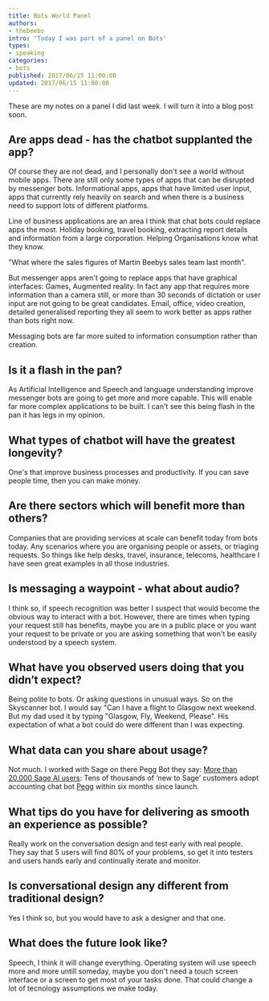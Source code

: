 ```yaml
---
title: Bots World Panel
authors:
- thebeebs
intro: 'Today I was part of a panel on Bots'
types:
- speaking
categories:
- bots
published: 2017/06/15 11:00:00
updated: 2017/06/15 11:00:00
---
```

These are my notes on a panel I did last week. I will turn it into a blog post soon.

## Are apps dead - has the chatbot supplanted the app?

Of course they are not dead, and I personally don't see a world without mobile apps. There are still only some types of apps that can be disrupted by messenger bots. Informational apps, apps that have limited user input, apps that currently rely heavily on search and when there is a business need to support lots of different platforms.

Line of business applications are an area I think that chat bots could replace apps the most. Holiday booking, travel booking, extracting report details and information from a large corporation. Helping Organisations know what they know. 

"What where the sales figures of Martin Beebys sales team last month". 

But messenger apps aren't going to replace apps that have graphical interfaces: Games, Augmented reality. In fact any app that requires more information than a camera still, or more than 30 seconds of dictation or user input are not going to be great candidates. Email, office, video creation, detailed generalised reporting they all seem to work better as apps rather than bots right now.

Messaging bots are far more suited to information consumption rather than creation. 

## Is it a flash in the pan?
As Artificial Intelligence and Speech and language understanding improve  messenger bots are going to get more and more capable. This will enable far more complex applications to be built. I can't see this being flash in the pan it has legs in my opinion.

## What types of chatbot will have the greatest longevity?
One's that improve business processes and productivity. If you can save people time, then you can make money.

## Are there sectors which will benefit more than others?
Companies that are providing services at scale can benefit today from bots today. Any scenarios where you are organising people or assets, or triaging requests. So things like help desks, travel, insurance, telecoms, healthcare I have seen great examples in all those industries.

## Is messaging a waypoint - what about audio?
I think so, if speech recognition was better I suspect that would become the obvious way to interact with a bot. However, there are times when typing your request still has benefits, maybe you are in a public place or you want your request to be private or you are asking something that won't be easily understood by a speech system.

## What have you observed users doing that you didn’t expect?
Being polite to bots. Or asking questions in unusual ways. So on the Skyscanner bot. I would say "Can I have a flight to Glasgow next weekend. But my dad used it by typing "Glasgow, Fly, Weekend, Please". His expectation of what a bot could do were different than I was expecting.

## What data can you share about usage?
Not much. I worked with Sage on there Pegg Bot they say: [More than 20,000 Sage AI users](https://www.sage.com/us/our-news/press-releases/2017/01/cloud-and-ai): Tens of thousands of ‘new to Sage’ customers adopt accounting chat bot [Pegg](https://www.hellopegg.io/) within six months since launch.

## What tips do you have for delivering as smooth an experience as possible?
Really work on the conversation design and test early with real people. They say that 5 users will find 80% of your problems, so get it into testers and users hands early and continually iterate and monitor.

## Is conversational design any different from traditional design?
Yes I think so, but you would have to ask a designer and that one.

## What does the future look like?
Speech, I think it will change everything. Operating system will use speech more and more untill someday, maybe you don't need a touch screen interface or a screen to get most of your tasks done. That could change a lot of tecnology assumptions we make today.
